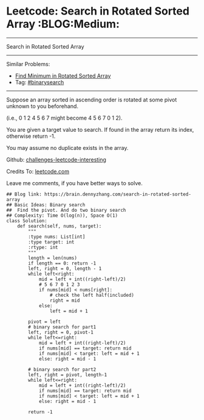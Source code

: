 # Leetcode: Search in Rotated Sorted Array     :BLOG:Medium:


---

Search in Rotated Sorted Array  

---

Similar Problems:  
-   [Find Minimum in Rotated Sorted Array](https://brain.dennyzhang.com/find-minimum-in-rotated-sorted-array)
-   Tag: [#binarysearch](https://brain.dennyzhang.com/tag/binarysearch)

---

Suppose an array sorted in ascending order is rotated at some pivot unknown to you beforehand.  

(i.e., 0 1 2 4 5 6 7 might become 4 5 6 7 0 1 2).  

You are given a target value to search. If found in the array return its index, otherwise return -1.  

You may assume no duplicate exists in the array.  

Github: [challenges-leetcode-interesting](https://github.com/DennyZhang/challenges-leetcode-interesting/tree/master/search-in-rotated-sorted-array)  

Credits To: [leetcode.com](https://leetcode.com/problems/search-in-rotated-sorted-array/description/)  

Leave me comments, if you have better ways to solve.  

    ## Blog link: https://brain.dennyzhang.com/search-in-rotated-sorted-array
    ## Basic Ideas: Binary search
    ##  Find the pivot. And do two binary search
    ## Complexity: Time O(log(n)), Space O(1)
    class Solution:
        def search(self, nums, target):
            """
            :type nums: List[int]
            :type target: int
            :rtype: int
            """
            length = len(nums)
            if length == 0: return -1
            left, right = 0, length - 1
            while left<right:
                mid = left + int((right-left)/2)
                # 5 6 7 0 1 2 3
                if nums[mid] < nums[right]:
                    # check the left half(included)
                    right = mid
                else:
                    left = mid + 1
    
            pivot = left
            # binary search for part1
            left, right = 0, pivot-1
            while left<=right:
                mid = left + int((right-left)/2)
                if nums[mid] == target: return mid
                if nums[mid] < target: left = mid + 1
                else: right = mid - 1
    
            # binary search for part2
            left, right = pivot, length-1
            while left<=right:
                mid = left + int((right-left)/2)
                if nums[mid] == target: return mid
                if nums[mid] < target: left = mid + 1
                else: right = mid - 1
    
            return -1